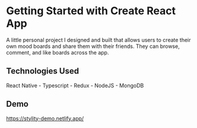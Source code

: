 # Getting Started with Create React App

A little personal project I designed and built that allows users to create their own mood boards and share them with their friends. They can browse, comment, and like boards across the app.

## Technologies Used

React Native - Typescript - Redux - NodeJS - MongoDB

## Demo

https://stylity-demo.netlify.app/
